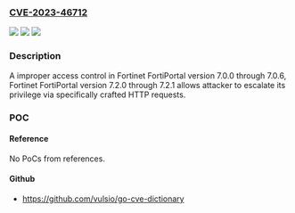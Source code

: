 ### [CVE-2023-46712](https://cve.mitre.org/cgi-bin/cvename.cgi?name=CVE-2023-46712)
![](https://img.shields.io/static/v1?label=Product&message=FortiPortal&color=blue)
![](https://img.shields.io/static/v1?label=Version&message=7.2.0%3C%3D%207.2.1%20&color=brighgreen)
![](https://img.shields.io/static/v1?label=Vulnerability&message=Escalation%20of%20privilege&color=brighgreen)

### Description

A improper access control in Fortinet FortiPortal version 7.0.0 through 7.0.6, Fortinet FortiPortal version 7.2.0 through 7.2.1 allows attacker to escalate its privilege via specifically crafted HTTP requests.

### POC

#### Reference
No PoCs from references.

#### Github
- https://github.com/vulsio/go-cve-dictionary

